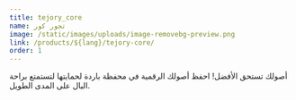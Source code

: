 ```yaml
---
title: tejory_core
name: تجور كور
image: /static/images/uploads/image-removebg-preview.png
link: /products/${lang}/tejory-core/
order: 1
---
```

أصولك تستحق الأفضل! احفظ أصولك الرقمية في محفظة باردة لحمايتها لتستمتع براحة البال على المدى الطويل.
